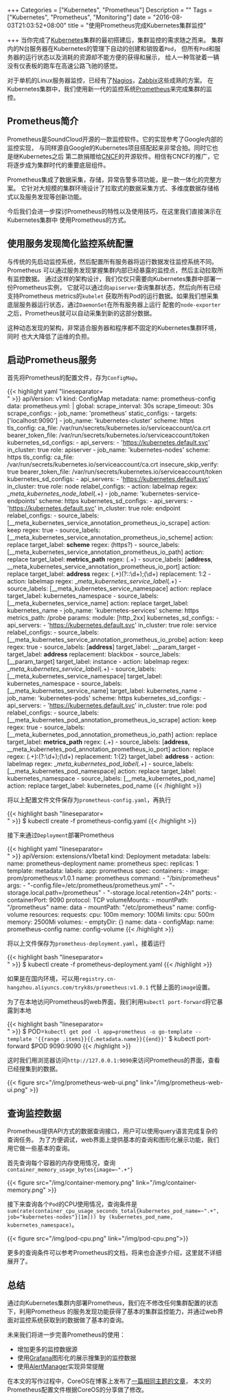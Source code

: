 +++
Categories = ["Kubernetes", "Prometheus"]
Description = ""
Tags = ["Kubernetes", "Prometheus", "Monitoring"]
date = "2016-08-03T21:03:52+08:00"
title = "使用Prometheus完成Kubernetes集群监控"

+++
当你完成了[Kubernetes]集群的最初搭建后，集群监控的需求随之而来。
集群内的N台服务器在Kubernetes的管理下自动的创建和销毁着`Pod`，
但所有`Pod`和服务器的运行状态以及消耗的资源却不能方便的获得和展示，
给人一种驾驶着一辆没有仪表板的跑车在高速公路飞驰的感觉。

对于单机的Linux服务器监控，已经有了[Nagios]，[Zabbix]这些成熟的方案。
在Kubernetes集群中，我们使用新一代的监控系统[Prometheus]来完成集群的监控。

## Prometheus简介

Prometheus是SoundCloud开源的一款监控软件。它的实现参考了Google内部的监控实现，
与同样源自Google的Kubernetes项目搭配起来非常合拍。同时它也是继Kubernetes之后
第二款捐赠给[CNCF]的开源软件。相信有CNCF的推广，它将逐步成为集群时代的重要底层组件。

Prometheus集成了数据采集，存储，异常告警多项功能，是一款一体化的完整方案。
它针对大规模的集群环境设计了拉取式的数据采集方式、多维度数据存储格式以及服务发现等创新功能。

今后我们会进一步探讨Prometheus的特性以及使用技巧，在这里我们直接演示在Kubernetes集群中
使用Prometheus的方式。

## 使用服务发现简化监控系统配置

与传统的先启动监控系统，然后配置所有服务器将运行数据发往监控系统不同。Prometheus
可以通过服务发现掌握集群内部已经暴露的监控点，然后主动拉取所有监控数据。
通过这样的架构设计，我们仅仅只需要向Kubernetes集群中部署一份Prometheus实例，
它就可以通过向`apiserver`查询集群状态，然后向所有已经支持Prometheus metrics的`kubelet`
获取所有Pod的运行数据。如果我们想采集底层服务器运行状态，通过`DaemonSet`在所有服务器上运行
配套的`node-exporter`之后，Prometheus就可以自动采集到新的这部分数据。

这种动态发现的架构，非常适合服务器和程序都不固定的Kubernetes集群环境，同时
也大大降低了运维的负担。

## 启动Prometheus服务

首先将Prometheus的配置文件，存为`ConfigMap`。

{{< highlight yaml "lineseparator=<br>" >}}
apiVersion: v1
kind: ConfigMap
metadata:
  name: prometheus-config
data:
  prometheus.yml: |
    global:
      scrape_interval: 30s
      scrape_timeout: 30s
    scrape_configs:
    - job_name: 'prometheus'
      static_configs:
        - targets: ['localhost:9090']
    - job_name: 'kubernetes-cluster'
      scheme: https
      tls_config:
        ca_file: /var/run/secrets/kubernetes.io/serviceaccount/ca.crt
      bearer_token_file: /var/run/secrets/kubernetes.io/serviceaccount/token
      kubernetes_sd_configs:
      - api_servers:
        - 'https://kubernetes.default.svc'
        in_cluster: true
        role: apiserver
    - job_name: 'kubernetes-nodes'
      scheme: https
      tls_config:
        ca_file: /var/run/secrets/kubernetes.io/serviceaccount/ca.crt
        insecure_skip_verify: true
      bearer_token_file: /var/run/secrets/kubernetes.io/serviceaccount/token
      kubernetes_sd_configs:
      - api_servers:
        - 'https://kubernetes.default.svc'
        in_cluster: true
        role: node
      relabel_configs:
      - action: labelmap
        regex: __meta_kubernetes_node_label_(.+)
    - job_name: 'kubernetes-service-endpoints'
      scheme: https
      kubernetes_sd_configs:
      - api_servers:
        - 'https://kubernetes.default.svc'
        in_cluster: true
        role: endpoint
      relabel_configs:
      - source_labels: [__meta_kubernetes_service_annotation_prometheus_io_scrape]
        action: keep
        regex: true
      - source_labels: [__meta_kubernetes_service_annotation_prometheus_io_scheme]
        action: replace
        target_label: __scheme__
        regex: (https?)
      - source_labels: [__meta_kubernetes_service_annotation_prometheus_io_path]
        action: replace
        target_label: __metrics_path__
        regex: (.+)
      - source_labels: [__address__, __meta_kubernetes_service_annotation_prometheus_io_port]
        action: replace
        target_label: __address__
        regex: (.+)(?::\d+);(\d+)
        replacement: $1:$2
      - action: labelmap
        regex: __meta_kubernetes_service_label_(.+)
      - source_labels: [__meta_kubernetes_service_namespace]
        action: replace
        target_label: kubernetes_namespace
      - source_labels: [__meta_kubernetes_service_name]
        action: replace
        target_label: kubernetes_name
    - job_name: 'kubernetes-services'
      scheme: https
      metrics_path: /probe
      params:
        module: [http_2xx]
      kubernetes_sd_configs:
      - api_servers:
        - 'https://kubernetes.default.svc'
        in_cluster: true
        role: service
      relabel_configs:
      - source_labels: [__meta_kubernetes_service_annotation_prometheus_io_probe]
        action: keep
        regex: true
      - source_labels: [__address__]
        target_label: __param_target
      - target_label: __address__
        replacement: blackbox
      - source_labels: [__param_target]
        target_label: instance
      - action: labelmap
        regex: __meta_kubernetes_service_label_(.+)
      - source_labels: [__meta_kubernetes_service_namespace]
        target_label: kubernetes_namespace
      - source_labels: [__meta_kubernetes_service_name]
        target_label: kubernetes_name
    - job_name: 'kubernetes-pods'
      scheme: https
      kubernetes_sd_configs:
      - api_servers:
        - 'https://kubernetes.default.svc'
        in_cluster: true
        role: pod
      relabel_configs:
      - source_labels: [__meta_kubernetes_pod_annotation_prometheus_io_scrape]
        action: keep
        regex: true
      - source_labels: [__meta_kubernetes_pod_annotation_prometheus_io_path]
        action: replace
        target_label: __metrics_path__
        regex: (.+)
      - source_labels: [__address__, __meta_kubernetes_pod_annotation_prometheus_io_port]
        action: replace
        regex: (.+):(?:\d+);(\d+)
        replacement: ${1}:${2}
        target_label: __address__
      - action: labelmap
        regex: __meta_kubernetes_pod_label_(.+)
      - source_labels: [__meta_kubernetes_pod_namespace]
        action: replace
        target_label: kubernetes_namespace
      - source_labels: [__meta_kubernetes_pod_name]
        action: replace
        target_label: kubernetes_pod_name
{{< /highlight >}}

将以上配置文件文件保存为`prometheus-config.yaml`，再执行

{{< highlight bash "lineseparator=<br>" >}}
$ kubectl create -f prometheus-config.yaml
{{< /highlight >}}

接下来通过`Deployment`部署Prometheus

{{< highlight yaml "lineseparator=<br>" >}}
apiVersion: extensions/v1beta1
kind: Deployment
metadata:
  labels:
    name: prometheus-deployment
  name: prometheus
spec:
  replicas: 1
  template:
    metadata:
      labels:
        app: prometheus
    spec:
      containers:
      - image: prom/prometheus:v1.0.1
        name: prometheus
        command:
        - "/bin/prometheus"
        args:
        - "-config.file=/etc/prometheus/prometheus.yml"
        - "-storage.local.path=/prometheus"
        - "-storage.local.retention=24h"
        ports:
        - containerPort: 9090
          protocol: TCP
        volumeMounts:
        - mountPath: "/prometheus"
          name: data
        - mountPath: "/etc/prometheus"
          name: config-volume
        resources:
          requests:
            cpu: 100m
            memory: 100Mi
          limits:
            cpu: 500m
            memory: 2500Mi
      volumes:
      - emptyDir: {}
        name: data
      - configMap:
          name: prometheus-config
        name: config-volume
{{< /highlight >}}

将以上文件保存为`prometheus-deployment.yaml`，接着运行

{{< highlight bash "lineseparator=<br>" >}}
$ kubectl create -f prometheus-deployment.yaml
{{< /highlight >}}

如果是在国内环境，可以用`registry.cn-hangzhou.aliyuncs.com/tryk8s/prometheus:v1.0.1`
代替上面的`image`设置。

为了在本地访问Prometheus的web界面，我们利用`kubectl port-forward`将它暴露到本地

{{< highlight bash "lineseparator=<br>" >}}
$ POD=`kubectl get pod -l app=prometheus -o go-template --template '{{range .items}}{{.metadata.name}}{{end}}'`
$ kubectl port-forward $POD 9090:9090
{{< /highlight >}}

这时我们用浏览器访问`http://127.0.0.1:9090`来访问Prometheus的界面，查看已经搜集到的数据。

{{< figure src="/img/prometheus-web-ui.png" link="/img/prometheus-web-ui.png" >}}

## 查询监控数据

Prometheus提供API方式的数据查询接口，用户可以使用query语言完成复杂的查询任务。
为了方便调试，web界面上提供基本的查询和图形化展示功能，我们用它做一些基本的查询。

首先查询每个容器的内存使用情况，查询`container_memory_usage_bytes{image=~".+"}`

{{< figure src="/img/container-memory.png" link="/img/container-memory.png" >}}

接下来查询各个`Pod`的CPU使用情况，查询条件是`sum(rate(container_cpu_usage_seconds_total{kubernetes_pod_name=~".+", job="kubernetes-nodes"}[1m])) by (kubernetes_pod_name, kubernetes_namespace)`。

{{< figure src="/img/pod-cpu.png" link="/img/pod-cpu.png">}}

更多的查询条件可以参考Prometheus的文档，将来也会逐步介绍，这里就不详细展开了。

## 总结

通过向Kubernetes集群内部署Prometheus，我们在不修改任何集群配置的状态下，利用Prometheus
的服务发现功能获得了基本的集群监控能力，并通过web界面对监控系统获取到的数据做了基本的查询。

未来我们将进一步完善Prometheus的使用：

- 增加更多的监控数据源
- 使用[Grafana]图形化的展示搜集到的监控数据
- 使用[AlertManager]实现异常提醒

在本文的写作过程中，CoreOS在博客上发布了[一篇相同主题的文章][coreos blog]，
本文的Prometheus配置文件根据CoreOS的分享做了修改。

[Kubernetes]: http://kubernetes.io/
[Prometheus]: https://prometheus.io/
[CNCF]: https://cncf.io/
[Nagios]: https://www.nagios.org/
[Zabbix]: http://www.zabbix.com/
[Grafana]: http://grafana.org/
[AlertManager]: https://prometheus.io/docs/alerting/alertmanager/
[coreos blog]: https://coreos.com/blog/monitoring-kubernetes-with-prometheus.html
